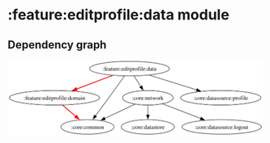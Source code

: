 # :feature:editprofile:data module
## Dependency graph
![Dependency graph](../../../docs/images/graphs/dep_graph_feature_editprofile_data.svg)

